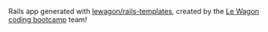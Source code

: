 Rails app generated with [lewagon/rails-templates](https://github.com/lewagon/rails-templates), created by the [Le Wagon coding bootcamp](https://www.lewagon.com) team!
